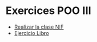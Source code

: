 # Exercices POO III
- [Realizar la clase NIF](https://github.com/oscarjuly23/Java_Basics/tree/main/DemosPOO/ExercicesI/EjerciciosDemosPOO3/src/ejercicio1)
- [Ejercicio Libro](https://github.com/oscarjuly23/Java_Basics/tree/main/DemosPOO/ExercicesI/EjerciciosDemosPOO3/src/ejercicio2)
